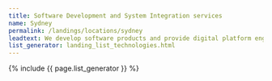 ```yaml
---
title: Software Development and System Integration services
name: Sydney
permalink: /landings/locations/sydney
leadtext: We develop software products and provide digital platform engineering services in across Australia, New Zeland and Asia
list_generator: landing_list_technologies.html
---
```

{% include {{ page.list_generator }} %}
